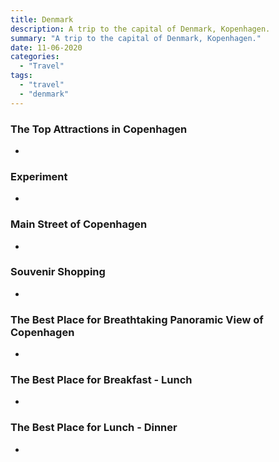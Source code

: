 ```yaml
---
title: Denmark
description: A trip to the capital of Denmark, Kopenhagen.
summary: "A trip to the capital of Denmark, Kopenhagen."
date: 11-06-2020
categories:
  - "Travel"
tags:
  - "travel"
  - "denmark"
---
```


### The Top Attractions in Copenhagen

- []()

### Experiment

- []()

### Main Street of Copenhagen

- []()

### Souvenir Shopping

- []()

### The Best Place for Breathtaking Panoramic View of Copenhagen

- []()

### The Best Place for Breakfast - Lunch

- []()

### The Best Place for Lunch - Dinner

- []()